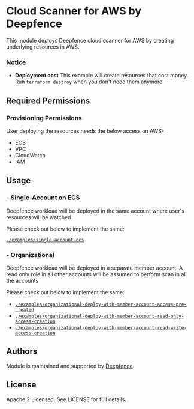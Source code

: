 # Cloud Scanner for AWS by Deepfence

This module deploys Deepfence cloud scanner for AWS by creating underlying resources in AWS.

### Notice

* **Deployment cost** This example will create resources that cost money.<br/>Run `terraform destroy` when you don't need them anymore

## Required Permissions

### Provisioning Permissions

User deploying the resources needs the below access on AWS-
- ECS 
- VPC 
- CloudWatch
- IAM

## Usage

### - Single-Account on ECS

Deepfence workload will be deployed in the same account where user's resources will be watched.

Please check out below to implement the same:

[`./examples/single-account-ecs`](examples/single-account-ecs)

### - Organizational

Deepfence workload will be deployed in a separate member account. A read only role in all other accounts will be assumed to perform scan in all the accounts

Please check out below to implement the same:

- [`./examples/organizational-deploy-with-member-account-access-pre-created`](examples/organizational-deploy-with-member-account-access-pre-created)
- [`./examples/organizational-deploy-with-member-account-read-only-access-creation`](examples/organizational-deploy-with-member-account-read-only-access-creation)
- [`./examples/organizational-deploy-with-member-account-read-write-access-creation`](examples/organizational-deploy-with-member-account-read-write-access-creation)

## Authors

Module is maintained and supported by [Deepfence](https://deepfence.io/).

## License

Apache 2 Licensed. See LICENSE for full details.
